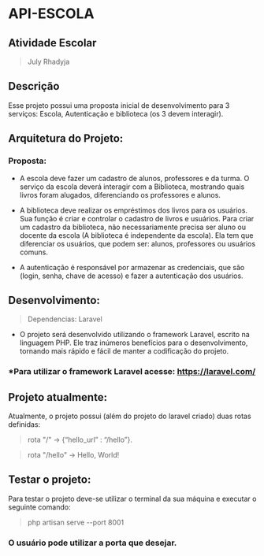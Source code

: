 # API-ESCOLA

## Atividade Escolar
> July Rhadyja

## Descrição

Esse projeto possui uma proposta inicial de desenvolvimento para 3 serviços: Escola, Autenticação e biblioteca (os 3 devem interagir).

## Arquitetura do Projeto:

### Proposta: 

- A escola deve fazer um cadastro de alunos, professores e da turma. O serviço da escola deverá interagir com a Biblioteca, mostrando quais livros foram alugados, diferenciando os professores e alunos.

- A biblioteca deve realizar os empréstimos dos livros para os usuários. Sua função é criar e controlar o cadastro de livros e usuários. Para criar um cadastro da biblioteca, não necessariamente precisa ser aluno ou docente da escola (A biblioteca é independente da escola). Ela tem que diferenciar os usuários, que podem ser: alunos, professores ou usuários comuns.

- A autenticação é responsável por armazenar as credenciais, que são (login, senha, chave de acesso) e fazer a autenticação dos usuários. 

## Desenvolvimento:
> Dependencias: Laravel

- O projeto será desenvolvido utilizando o framework Laravel, escrito na linguagem PHP. Ele traz inúmeros benefícios para o desenvolvimento, tornando mais rápido e fácil de manter a codificação do projeto.

### *Para utilizar o framework Laravel acesse: https://laravel.com/

## Projeto atualmente:

Atualmente, o projeto possui (além do projeto do laravel criado) duas rotas definidas:

> rota "/" -> {“hello_url” : “/hello”}.

> rota "/hello"  -> Hello, World!



## Testar o projeto:

Para testar o projeto deve-se utilizar o terminal da sua máquina e executar o seguinte comando:

> php artisan serve  --port 8001

### O usuário pode utilizar a porta que desejar. 
